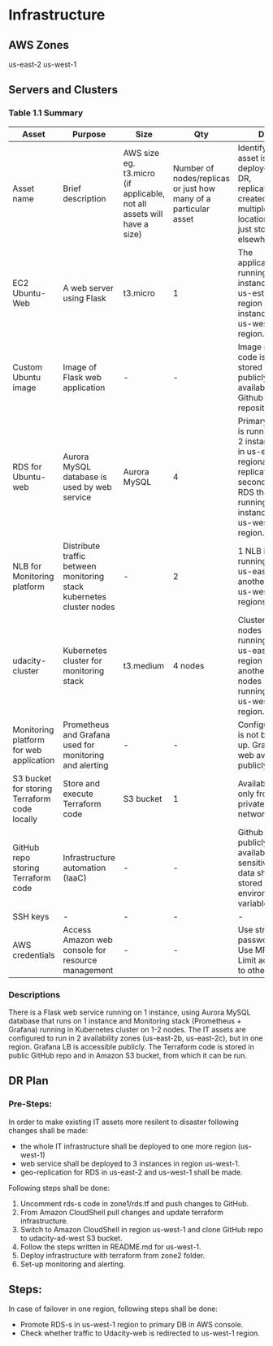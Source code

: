 # Infrastructure

## AWS Zones
us-east-2
us-west-1

## Servers and Clusters

### Table 1.1 Summary
| Asset      | Purpose           | Size                                                                   | Qty                                                             | DR                                                                                                           |
|------------|-------------------|------------------------------------------------------------------------|-----------------------------------------------------------------|--------------------------------------------------------------------------------------------------------------|
| Asset name | Brief description | AWS size eg. t3.micro (if applicable, not all assets will have a size) | Number of nodes/replicas or just how many of a particular asset | Identify if this asset is deployed to DR, replicated, created in multiple locations or just stored elsewhere |
| EC2 Ubuntu-Web | A web server using Flask | t3.micro | 1 | The application is running on 1 instance in us-est-2 region and 2 instances in us-west-1 region. |
| Custom Ubuntu image | Image of Flask web application | - | - | Image source code is stored in publicly available Github repository. |
| RDS for Ubuntu-web | Aurora MySQL database is used by web service | Aurora MySQL | 4 | Primary RDS is running on 2 instances in us-east-2 regionand replicates to secondary RDS that is running on 2 instances in us-west-1 region. |
| NLB for Monitoring platform | Distribute traffic between monitoring stack kubernetes cluster nodes | - | 2 | 1 NLB is running in us-east-2, another - in us-west-1 regions. |
| udacity-cluster | Kubernetes cluster for monitoring stack | t3.medium | 4 nodes | Cluster has 2 nodes running in us-east-2 region and another 2 nodes running in us-west-1 region. |
| Monitoring platform for web application| Prometheus and Grafana used for monitoring and alerting | - | - | Configuration is not backed up. Grafana web available publicly |
| S3 bucket for storing Terraform code locally | Store and execute Terraform code | S3 bucket | 1 | Available only from private network |
| GitHub repo storing Terraform code | Infrastructure automation (IaaC) | - | - | Github publicly available. All sensitive data shall be stored as environment variables |
| SSH keys | - | - | - | - |
| AWS credentials | Access Amazon web console for resource management | - | - | Use strong password. Use MFA. Limit access to others |

### Descriptions
There is a Flask web service running on 1 instance, using Aurora MySQL database that runs on 1 instance and Monitoring stack (Prometheus + Grafana) running in Kubernetes cluster on 1-2 nodes. The IT assets are configured to run in 2 availability zones (us-east-2b, us-east-2c), but in one region. Grafana LB is accessible publicly. The Terraform code is stored in public GitHub repo and in Amazon S3 bucket, from which it can be run. 

## DR Plan
### Pre-Steps:
In order to make existing IT assets more resilent to disaster following changes shall be made:
* the whole IT infrastructure shall be deployed to one more region (us-west-1)
* web service shall be deployed to 3 instances in region us-west-1. 
* geo-replication for RDS in us-east-2 and us-west-1 shall be made.

Following steps shall be done:
1. Uncomment rds-s code in zone1/rds.tf and push changes to GitHub.
2. From Amazon CloudShell pull changes and update terraform infrastructure.
3. Switch to Amazon CloudShell in region us-west-1 and clone GitHub repo to udacity-ad-west S3 bucket.
4. Follow the steps written in README.md for us-west-1.
5. Deploy infrastructure with terraform from zone2 folder.
6. Set-up monitoring and alerting.

## Steps:
In case of failover in one region, following steps shall be done:
* Promote RDS-s in us-west-1 region to primary DB in AWS console.
* Check whether traffic to Udacity-web is redirected to us-west-1 region.